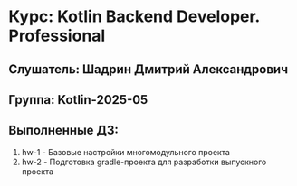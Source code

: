 # Курс: Kotlin Backend Developer. Professional
## Слушатель: Шадрин Дмитрий Александрович
## Группа: Kotlin-2025-05
## Выполненные ДЗ:
1. hw-1 - Базовые настройки многомодульного проекта
2. hw-2 - Подготовка gradle-проекта для разработки выпускного проекта